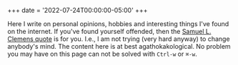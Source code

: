 +++
date = '2022-07-24T00:00:00-05:00'
+++

Here I write on personal opinions, hobbies and interesting things I've
found on the internet. If you've found yourself offended, then the
[Samuel L. Clemens quote][twain] is for you. I.e., I am not trying (very hard
anyway) to change anybody's mind. The content here is at best
agathokakological. No problem you may have on this page can not be
solved with `Ctrl-w` or `⌘-w`.

[twain]: https://www.goodreads.com/quotes/72737-persons-attempting-to-find-a-motive-in-this-narrative-will
<!--  LocalWords:  agathokakological -->
